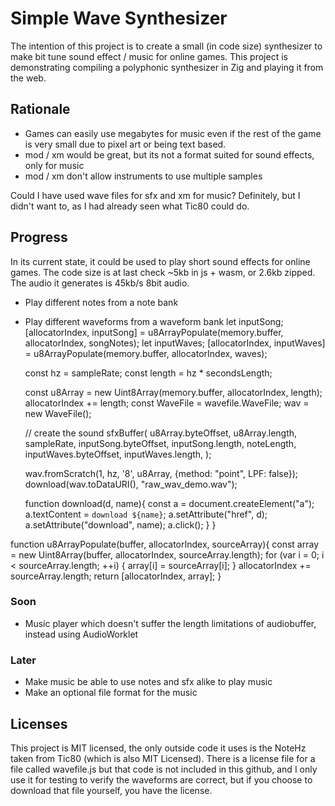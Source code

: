 # Simple Wave Synthesizer

The intention of this project is to create a small (in code size) synthesizer
to make bit tune sound effect / music for online games. This project is demonstrating compiling a polyphonic synthesizer in Zig and playing it from the web.

## Rationale

- Games can easily use megabytes for music even if the rest of the game is very small due to pixel art or being text based.
- mod / xm would be great, but its not a format suited for sound effects, only for music
- mod / xm don't allow instruments to use multiple samples

Could I have used wave files for sfx and xm for music? Definitely, but I didn't want to, as I had already seen what Tic80 could do.

## Progress

In its current state, it could be used to play short sound effects for
online games. The code size is at last check ~5kb in js + wasm, or 2.6kb zipped. The audio it generates is 45kb/s 8bit audio.

- Play different notes from a note bank
- Play different waveforms from a waveform bank
	let inputSong;
	[allocatorIndex, inputSong] = u8ArrayPopulate(memory.buffer, allocatorIndex, songNotes);
	let inputWaves;
	[allocatorIndex, inputWaves] = u8ArrayPopulate(memory.buffer, allocatorIndex, waves);


    const hz = sampleRate;
    const length = hz * secondsLength;

    const u8Array = new Uint8Array(memory.buffer, allocatorIndex, length);
    allocatorIndex += length;
    const WaveFile = wavefile.WaveFile;
    wav = new WaveFile();


    // create the sound
    sfxBuffer(
	u8Array.byteOffset, u8Array.length,
	sampleRate,
	inputSong.byteOffset, inputSong.length,
	noteLength,
	inputWaves.byteOffset, inputWaves.length,
    );

    wav.fromScratch(1, hz, '8', u8Array, {method: "point", LPF: false});
    download(wav.toDataURI(), "raw_wav_demo.wav");

    function download(d, name){
	const a = document.createElement("a");
	a.textContent = `download ${name}`;
	a.setAttribute("href", d);
	a.setAttribute("download", name);
	a.click();
    }
}

function u8ArrayPopulate(buffer, allocatorIndex, sourceArray){
    const array = new Uint8Array(buffer, allocatorIndex, sourceArray.length);
    for (var i = 0; i <  sourceArray.length; ++i) {
	array[i] = sourceArray[i];
    }
    allocatorIndex += sourceArray.length;
    return [allocatorIndex, array];
}

### Soon

- Music player which doesn't suffer the length limitations of audiobuffer, instead using AudioWorklet

### Later

- Make music be able to use notes and sfx alike to play music
- Make an optional file format for the music

## Licenses

This project is MIT licensed, the only outside code it uses is the NoteHz taken from Tic80 (which is also MIT Licensed). There is a license file for a file called wavefile.js but that code is not included in this github, and I only use it for testing to verify the waveforms are correct, but if you choose to download that file yourself, you have the license.
